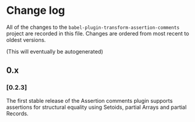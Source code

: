 # Change log

All of the changes to the `babel-plugin-transform-assertion-comments` project
are recorded in this file. Changes are ordered from most recent to oldest
versions.

(This will eventually be autogenerated)


## 0.x

### [0.2.3]

The first stable release of the Assertion comments plugin supports
assertions for structural equality using Setoids, partial Arrays
and partial Records.

